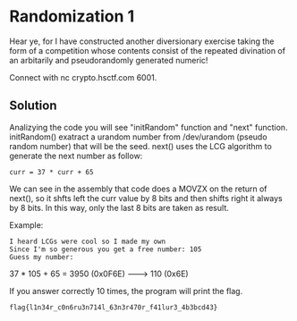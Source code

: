 # Randomization 1

Hear ye, for I have constructed another diversionary exercise taking the form of a competition whose contents consist of the repeated divination of an arbitarily and pseudorandomly generated numeric!

Connect with nc crypto.hsctf.com 6001.

## Solution

Analizying the code you will see "initRandom" function and "next" function.
initRandom() exatract a urandom number from /dev/urandom (pseudo random number) that will be the seed.
next() uses the LCG algorithm to generate the next number as follow:

```
curr = 37 * curr + 65
```

We can see in the assembly that code does a MOVZX on the return of next(), so it shfts left the curr value by 8 bits and then shifts right it always by 8 bits.
In this way, only the last 8 bits are taken as result.

Example:

```
I heard LCGs were cool so I made my own
Since I'm so generous you get a free number: 105
Guess my number:
```

37 * 105 + 65 = 3950 (0x0F6E) ---> 110 (0x6E)

If you answer correctly 10 times, the program will print the flag.

```
flag{l1n34r_c0n6ru3n714l_63n3r470r_f41lur3_4b3bcd43}
```
